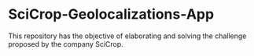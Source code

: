 # SciCrop-Geolocalizations-App
This repository has the objective of elaborating and solving the challenge proposed by the company SciCrop.
